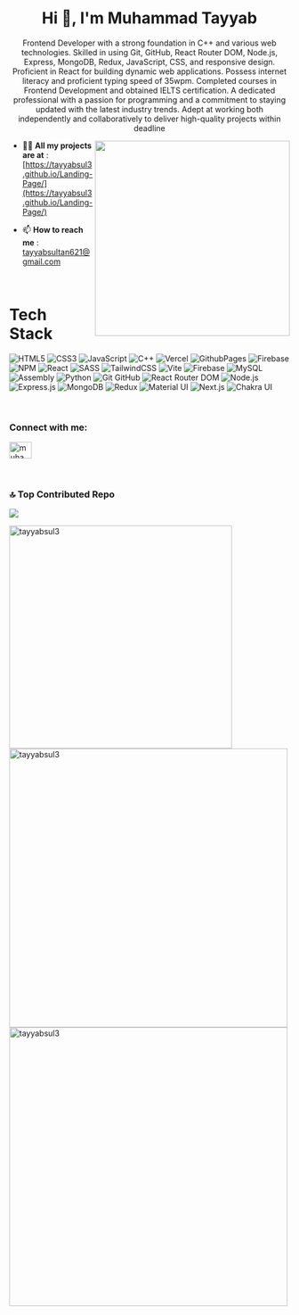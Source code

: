 <h1 align="center" >Hi 👋, I'm Muhammad Tayyab</h1>
<p align="center">Frontend Developer with a strong foundation in C++ and
various web technologies. Skilled in using Git, GitHub, React
Router DOM, Node.js, Express, MongoDB, Redux, JavaScript,
CSS, and responsive design. Proficient in React for building
dynamic web applications. Possess internet literacy and
proficient typing speed of 35wpm. Completed courses in
Frontend Development and obtained IELTS certification. A
dedicated professional with a passion for programming and a
commitment to staying updated with the latest industry
trends. Adept at working both independently and
collaboratively to deliver high-quality projects within deadline</p>


  <img align="right" src="https://media1.tenor.com/m/Flf8Z_pGZwMAAAAC/menhera-kun-hi-anime-hi.gif" width="350">


- 👨‍💻 **All my projects are at** : <br> [https://tayyabsul3.github.io/Landing-Page/](https://tayyabsul3.github.io/Landing-Page/)

- 📫 **How to reach me**  : <br>tayyabsultan621@gmail.com 
<br>
<h1>Tech Stack</h1>
<p>
  <img src="https://img.shields.io/badge/html5-%23E34F26.svg?style=for-the-badge&amp;logo=html5&amp;logoColor=white" alt="HTML5">
  <img src="https://img.shields.io/badge/css3-%231572B6.svg?style=for-the-badge&amp;logo=css3&amp;logoColor=white" alt="CSS3">
  <img src="https://img.shields.io/badge/javascript-%23323330.svg?style=for-the-badge&amp;logo=javascript&amp;logoColor=%23F7DF1E" alt="JavaScript">
  <img src="https://img.shields.io/badge/c++-%2300599C.svg?style=for-the-badge&amp;logo=c%2B%2B&amp;logoColor=white" alt="C++">
  <img src="https://img.shields.io/badge/vercel-%23000000.svg?style=for-the-badge&amp;logo=vercel&amp;logoColor=white" alt="Vercel">
  <img src="https://img.shields.io/badge/github%20pages-121013?style=for-the-badge&amp;logo=github&amp;logoColor=white" alt="GithubPages">
  <img src="https://img.shields.io/badge/firebase-%23039BE5.svg?style=for-the-badge&amp;logo=firebase" alt="Firebase">
  <img src="https://img.shields.io/badge/NPM-%23CB3837.svg?style=for-the-badge&amp;logo=npm&amp;logoColor=white" alt="NPM">
  <img src="https://img.shields.io/badge/react-%2320232a.svg?style=for-the-badge&amp;logo=react&amp;logoColor=%2361DAFB" alt="React">
  <img src="https://img.shields.io/badge/SASS-hotpink.svg?style=for-the-badge&amp;logo=SASS&amp;logoColor=white" alt="SASS">
  <img src="https://img.shields.io/badge/tailwindcss-%2338B2AC.svg?style=for-the-badge&amp;logo=tailwind-css&amp;logoColor=white" alt="TailwindCSS">
  <img src="https://img.shields.io/badge/vite-%23646CFF.svg?style=for-the-badge&amp;logo=vite&amp;logoColor=white" alt="Vite">
  <img src="https://img.shields.io/badge/Firebase-039BE5?style=for-the-badge&amp;logo=Firebase&amp;logoColor=white" alt="Firebase">
  <img src="https://img.shields.io/badge/mysql-%2300000f.svg?style=for-the-badge&amp;logo=mysql&amp;logoColor=white" alt="MySQL">
  <img src="https://img.shields.io/badge/assembly-%23007ACC.svg?style=for-the-badge&amp;logoColor=white" alt="Assembly">
  <img src="https://img.shields.io/badge/python-%233776AB.svg?style=for-the-badge&amp;logo=python&amp;logoColor=white" alt="Python">
  <img src="https://img.shields.io/badge/Git-Github-%23181717.svg?style=for-the-badge&amp;logo=github" alt="Git GitHub">
  <img src="https://img.shields.io/badge/react-router-%23CA4245.svg?style=for-the-badge&amp;logo=react-router&amp;logoColor=white" alt="React Router DOM">
  <img src="https://img.shields.io/badge/Node.js-%23339933.svg?style=for-the-badge&amp;logo=node.js&amp;logoColor=white" alt="Node.js">
  <img src="https://img.shields.io/badge/Express.js-%23000000.svg?style=for-the-badge&amp;logo=express&amp;logoColor=white" alt="Express.js">
  <img src="https://img.shields.io/badge/MongoDB-%234ea94b.svg?style=for-the-badge&amp;logo=mongodb&amp;logoColor=white" alt="MongoDB">
  <img src="https://img.shields.io/badge/Redux-%23764ABC.svg?style=for-the-badge&amp;logo=redux&amp;logoColor=white" alt="Redux">
  <img src="https://img.shields.io/badge/material--ui-%230081CB.svg?style=for-the-badge&amp;logo=material-ui&amp;logoColor=white" alt="Material UI">
  <img src="https://img.shields.io/badge/Next.js-%23000000.svg?style=for-the-badge&amp;logo=next.js&amp;logoColor=white" alt="Next.js">
  <img src="https://img.shields.io/badge/Chakra%20UI-%23319795.svg?style=for-the-badge&amp;logo=chakra-ui&amp;logoColor=white" alt="Chakra UI">
</p>

<br>

<h3 align="left">Connect with me:</h3>
<p align="left">
<a href="https://linkedin.com/in/muhammad tayyab" target="blank"><img align="center" src="https://raw.githubusercontent.com/rahuldkjain/github-profile-readme-generator/master/src/images/icons/Social/linked-in-alt.svg" alt="muhammad tayyab" height="30" width="40" /></a>
</p>
<br>



### 🔝 Top Contributed Repo
![](https://github-contributor-stats.vercel.app/api?username=tayyabsul3&limit=5&theme=matrix&combine_all_yearly_contributions=true)

<img align="left"  src="https://github-readme-stats.vercel.app/api/top-langs?username=tayyabsul3&show_icons=true&locale=en&layout=compact" alt="tayyabsul3" width="400"/>

<img align="center"  src="https://github-readme-stats.vercel.app/api?username=tayyabsul3&show_icons=true&locale=en" alt="tayyabsul3"  width="500"/>

<img  align="left" src="https://github-readme-streak-stats.herokuapp.com/?user=tayyabsul3&" alt="tayyabsul3"  width="500" />


<!-- Proudly created with GPRM ( https://gprm.itsvg.in ) -->
